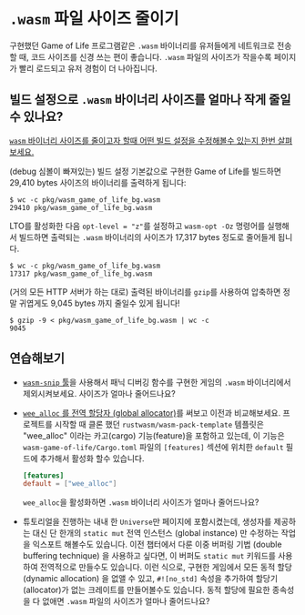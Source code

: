 # `.wasm` 파일 사이즈 줄이기

구현했던 Game of Life 프로그램같은 `.wasm` 바이너리를 유저들에게 네트워크로 전송할 때, 코드 사이즈를 신경 쓰는 편이 좋습니다. `.wasm` 파일의 사이즈가 작을수록 페이지가 빨리 로드되고 유저 경험이 더 나아집니다.

## 빌드 설정으로 `.wasm` 바이너리 사이즈를 얼마나 작게 줄일수 있나요?

[`wasm` 바이너리 사이즈를 줄이고자 할때 어떤 빌드 설정을 수정해볼수 있는지 한번 살펴보세요.](../reference/code-size.html#optimizing-builds-for-code-size)


(debug 심볼이 빠져있는) 빌드 설정 기본값으로 구현한 Game of Life를 빌드하면 29,410 bytes 사이즈의 바이너리를 출력하게 됩니다:

```
$ wc -c pkg/wasm_game_of_life_bg.wasm
29410 pkg/wasm_game_of_life_bg.wasm
```

LTO를 활성화한 다음 `opt-level = "z"`를 설정하고 `wasm-opt -Oz` 명령어를 실행해서 빌드하면 출력되는 `.wasm` 바이너리의 사이즈가 17,317 bytes 정도로 줄어들게 됩니다.

```
$ wc -c pkg/wasm_game_of_life_bg.wasm
17317 pkg/wasm_game_of_life_bg.wasm
```

(거의 모든 HTTP 서버가 하는 대로) 출력된 바이너리를 `gzip`를 사용하여 압축하면 정말 귀엽게도 9,045 bytes 까지 줄일수 있게 됩니다!

```
$ gzip -9 < pkg/wasm_game_of_life_bg.wasm | wc -c
9045
```

## 연습해보기

* [`wasm-snip` 툴](../reference/code-size.html#use-the-wasm-snip-tool)을 사용해서 패닉 디버깅 함수를 구현한 게임의 `.wasm` 바이너리에서 제외시켜보세요. 사이즈가 얼마나 줄어드나요?

* [`wee_alloc` 를 전역 할당자 (global allocator)](https://github.com/rustwasm/wee_alloc)를 써보고 이전과 비교해보세요. 프로젝트를 시작할 때 클론 했던 `rustwasm/wasm-pack-template` 템플릿은 "wee_alloc" 이라는 카고(cargo) 기능(feature)을 포함하고 있는데, 이 기능은 `wasm-game-of-life/Cargo.toml` 파일의 `[features]` 섹션에 위치한 `default` 필드에 추가해서 활성화 할수 있습니다.

  ```toml
  [features]
  default = ["wee_alloc"]
  ```

  `wee_alloc`을 활성화하면 `.wasm` 바이너리 사이즈가 얼마나 줄어드나요?

* 튜토리얼을 진행하는 내내 한 `Universe`만 페이지에 포함시켰는데, 생성자를 제공하는 대신 단 한개의 `static mut` 전역 인스턴스 (global instance) 만 수정하는 작업을 익스포트 해볼수도 있습니다. 이전 챕터에서 다룬 이중 버퍼링 기법 (double buffering technique) 을 사용하고 싶다면, 이 버퍼도 `static mut` 키워드를 사용하여 전역적으로 만들수도 있습니다. 이런 식으로, 구현한 게임에서 모든 동적 할당 (dynamic allocation) 을 없앨 수 있고, `#![no_std]` 속성을 추가하여 할당기(allocator)가 없는 크레이트를 만들어볼수도 있습니다. 동적 할당에 필요한 종속성을 다 없애면 `.wasm` 파일의 사이즈가 얼마나 줄어드나요?